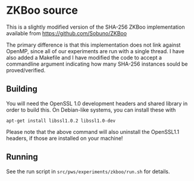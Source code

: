 # ZKBoo source

This is a slightly modified version of the SHA-256 ZKBoo implementation
available from https://github.com/Sobuno/ZKBoo

The primary difference is that this implementation does not link against
OpenMP, since all of our experiments are run with a single thread. I have
also added a Makefile and I have modified the code to accept a commandline
argument indicating how many SHA-256 instances sould be proved/verified.

## Building

You will need the OpenSSL 1.0 development headers and shared library in
order to build this. On Debian-like systems, you can install these with

    apt-get install libssl1.0.2 libssl1.0-dev

Please note that the above command will also uninstall the OpenSSL1.1
headers, if those are installed on your machine!

## Running

See the run script in `src/pws/experiments/zkboo/run.sh` for details.
